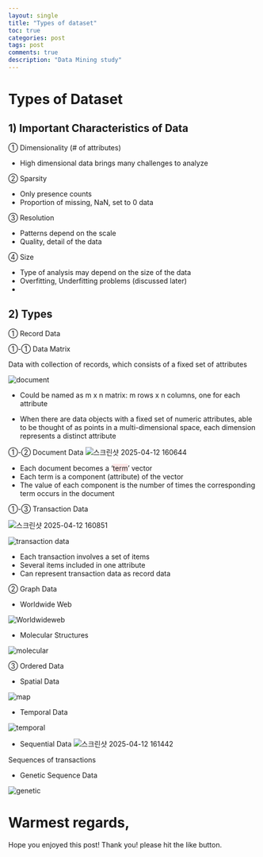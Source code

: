 ```yaml
--- 
layout: single
title: "Types of dataset"
toc: true
categories: post
tags: post
comments: true 
description: "Data Mining study"
---
```

# Types of Dataset
## 1) Important Characteristics of Data 

① Dimensionality (# of attributes)

-	High dimensional data brings many challenges to analyze
  
② Sparsity

-	Only presence counts 
-	Proportion of missing, NaN, set to 0 data
  
③ Resolution

-	Patterns depend on the scale
-	Quality, detail of the data
  
④ Size

-	Type of analysis may depend on the size of the data
-	Overfitting, Underfitting problems (discussed later)
-	
## 2) Types

① Record Data

①-① Data Matrix

Data with collection of records, which consists of a fixed set of attributes

![document](http://www.analytictech.com/networks/kmatrices2.gif)

-	Could be named as m x n matrix: m rows x n columns, one for each attribute

-	When there are data objects with a fixed set of numeric attributes, able to be thought of as points in a multi-dimensional space, each dimension represents a distinct attribute

①-② Document Data
![스크린샷 2025-04-12 160644](https://github.com/user-attachments/assets/8c3e7fa9-c7c7-456c-a08e-c2e5a28506c4)

-	Each document becomes a ‘<span style="background-color:#FFE6E6">term</span>’ vector
-	Each term is a component (attribute) of the vector
-	The value of each component is the number of times the corresponding term occurs in the document

①-③ Transaction Data

![스크린샷 2025-04-12 160851](https://github.com/user-attachments/assets/33db9fce-3e86-462a-88a6-c04df3bd091e)

![transaction data](https://www.researchgate.net/publication/24344278/figure/fig7/AS:668354046074889@1536359430564/a-A-sample-transactional-dataset-b-Bit-vector-representation-of-sample-dataset.png)

-	Each transaction involves a set of items
-	Several items included in one attribute
-	Can represent transaction data as record data

② Graph Data

-	Worldwide Web

![Worldwideweb](https://www.google.com/url?sa=i&url=https%3A%2F%2Fwww.npr.org%2F2013%2F05%2F22%2F185788651%2Fthe-first-web-page-amazingly-is-lost&psig=AOvVaw2PTgLg6jDyKq1MXcpe5AQZ&ust=1744528276973000&source=images&cd=vfe&opi=89978449&ved=0CBQQjRxqFwoTCIjOxMP40YwDFQAAAAAdAAAAABAE)

-	Molecular Structures

![molecular](https://cdn.britannica.com/28/105428-050-8EA3E600/Caffeine-molecule.jpg)

③ Ordered Data

- Spatial Data

![map](https://encrypted-tbn0.gstatic.com/images?q=tbn:ANd9GcQiPHiP6suY_BRMyKJQYrR1iOku_LEtK5MpYw&s)

- Temporal Data

![temporal](https://www.timescale.com/_next/image?url=https%3A%2F%2Fimages.ctfassets.net%2Fnpizagvkn99r%2F4pWgxYnlqanLpbOle9uaiy%2Fd550c745414b73f898255971c53c061f%2FScreenshot_2024-01-09_at_13.06.15.png%3Ffm%3Djpg%26fl%3Dprogressive&w=1920&q=75)

- Sequential Data
![스크린샷 2025-04-12 161442](https://github.com/user-attachments/assets/2b8a631b-ba79-487e-b8d7-32e763315152)

Sequences of transactions 
- Genetic Sequence Data

![genetic](https://virological.org/uploads/default/original/1X/2e910030c415c76d39528a44b5e6a25ac383e22f.png)

# Warmest regards,

Hope you enjoyed this post! Thank you! please hit the like button.
